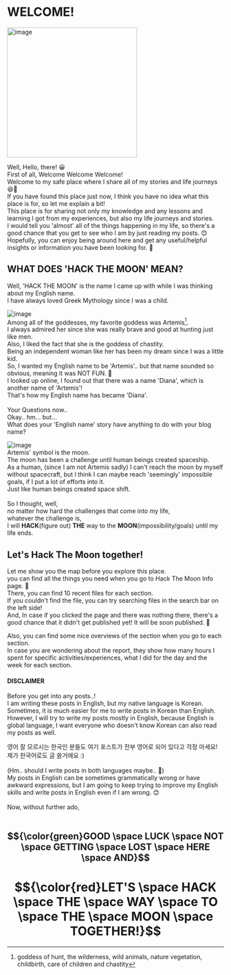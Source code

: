 # WELCOME!

<img width="302" alt="image" src="https://github.com/user-attachments/assets/8e69e9e6-1d7a-4807-9059-50744d6720cd">

Well, Hello, there! 😀<br />
First of all, Welcome Welcome Welcome!<br />
Welcome to my safe place where I share all of my stories and life journeys 😆🥰<br />
If you have found this place just now, I think you have no idea what this place is for, so let me explain a bit!<br />
This place is for sharing not only my knowledge and any lessons and learning I got from my experiences, but also my life journeys and stories. <br />
I would tell you 'almost' all of the things happening in my life, so there's a good chance that you get to see who I am by just reading my posts. 😊<br />
Hopefully, you can enjoy being around here and get any useful/helpful insights or information you have been looking for. 💖<br />

## WHAT DOES 'HACK THE MOON' MEAN?

Well, 'HACK THE MOON' is the name I came up with while I was thinking about my English name.<br />
I have always loved Greek Mythology since I was a child.<br />

![image](https://github.com/user-attachments/assets/b7ccf946-b44e-4b37-b0a7-5a1719ff3b44)
<br />
Among all of the goddesses, my favorite goddess was Artemis[^1]. <br />
I always admired her since she was really brave and good at hunting just like men. <br />
Also, I liked the fact that she is the goddess of chastity.<br />
Being an independent woman like her has been my dream since I was a little kid.<br />
So, I wanted my English name to be 'Artemis'.. but that name sounded so obvious, meaning it was NOT FUN. 🤔<br />
I looked up online, I found out that there was a name 'Diana', which is another name of 'Artemis'!<br />
That's how my English name has became 'Diana'.<br />
<br />
Your Questions now..<br />
Okay.. hm... but...<br />
What does your 'English name' story have anything to do with your blog name?<br />

![image](https://github.com/user-attachments/assets/2ef71e8e-59d5-4dc8-97bb-af77907921f0)
<br />
Artemis' symbol is the moon.<br />
The moon has been a challenge until human beings created spaceship.<br />
As a human, (since I am not Artemis sadly) I can't reach the moon by myself without spacecraft, but I think I can maybe reach 'seemingly' impossible goals, if I put a lot of efforts into it. <br />
Just like human beings created space shift.<br />
<br />
So I thought, well, <br />
no matter how hard the challenges that come into my life, <br />
whatever the challenge is,<br />
I will **HACK**(figure out) **THE** way to the **MOON**(impossibility/goals) until my life ends. <br />

## Let's Hack The Moon together!
Let me show you the map before you explore this place. <br />
you can find all the things you need when you go to Hack The Moon Info page. 🫠<br />
There, you can find 10 recent files for each section. <br />
If you couldn't find the file, you can try searching files in the search bar on the left side!<br />
And, In case if you clicked the page and there was nothing there, there's a good chance that it didn't get published yet! It will be soon published. 🙂<br />

Also, you can find some nice overviews of the section when you go to each section.<br />
In case you are wondering about the report, they show how many hours I spent for specific activities/experiences, what I did for the day and the week for each section. <br />

#### DISCLAIMER
Before you get into any posts..!<br />
I am writing these posts in English, but my native language is Korean.<br />
Sometimes, it is much easier for me to write posts in Korean than English.<br />
However, I will try to write my posts mostly in English, because English is global language, I want everyone who doesn't know Korean can also read my posts as well.<br />

영어 잘 모르시는 한국인 분들도 여기 포스트가 전부 영어로 되어 있다고 걱정 마세요!<br />
제가 한국어로도 글 쓸거에요 :)<br />
<br />
(Hm.. should I write posts in both languages maybe.. 🤔)
<br />
My posts in English can be sometimes grammatically wrong or have awkward expressions, but I am going to keep trying to improve my English skills and write posts in English even if I am wrong. 😊<br />
<br />
Now, without further ado, <br />
<br />
## $${\color{green}GOOD \space LUCK \space NOT \space GETTING \space LOST \space HERE \space AND}$$

# $${\color{red}LET'S \space HACK \space THE \space WAY \space TO \space THE \space MOON \space TOGETHER!}$$

[^1]: goddess of hunt, the wilderness, wild animals, nature vegetation, childbirth, care of children and chastity
